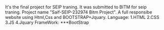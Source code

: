 It's the final project for SEIP traning. It was submitted to BITM for seip traning. Project name "Saif-SEIP-232974 Bitm Project". A full responsibe website using Html,Css and BOOTSTRAP+Jquary.
Language:
1.HTML
2.CSS
3.JS
4.Jquary
FrameWork:
***BootStrap
